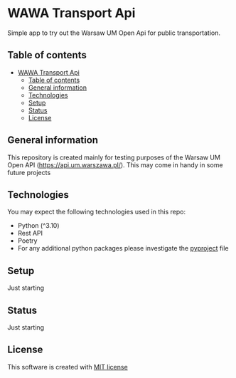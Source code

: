 # WAWA Transport Api
Simple app to try out the Warsaw UM Open Api for public transportation.
## Table of contents
- [WAWA Transport Api](#wawa-transport-api)
  - [Table of contents](#table-of-contents)
  - [General information](#general-information)
  - [Technologies](#technologies)
  - [Setup](#setup)
  - [Status](#status)
  - [License](#license)

## General information
This repository is created mainly for testing purposes of the Warsaw UM Open API (https://api.um.warszawa.pl/).
This may come in handy in some future projects
## Technologies
You may expect the following technologies used in this repo:
- Python (^3.10)
- Rest API
- Poetry
- For any additional python packages please investigate the [pyproject](pyproject.toml) file
## Setup
Just starting
## Status
Just starting
## License
This software is created with [MIT license](LICENSE.md)
